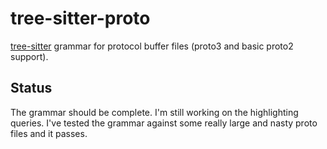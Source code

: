 # tree-sitter-proto

[tree-sitter][] grammar for protocol buffer files (proto3 and basic proto2 support).

[tree-sitter]: https://github.com/tree-sitter/tree-sitter

## Status

The grammar should be complete. I'm still working on the highlighting queries.
I've tested the grammar against some really large and nasty proto files
and it passes. 

